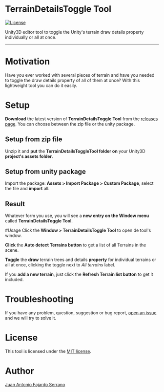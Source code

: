 # TerrainDetailsToggle Tool
[![License](https://img.shields.io/badge/License-MIT-green.svg)](https://raw.githubusercontent.com/JAFS6/TerrainDetailsToggleTool/master/LICENSE.md)

Unity3D editor tool to toggle the Unity's terrain draw details property individually or all at once.

--------

# Motivation
Have you ever worked with several pieces of terrain and have you needed to toggle the draw details property of all of them at once? With this lightweight tool you can do it easily.

# Setup
**Download** the latest version of **TerrainDetailsToggle Tool** from the [releases page](https://github.com/JAFS6/TerrainDetailsToggleTool/releases). You can choose between the zip file or the unity package.

## Setup from zip file
Unzip it and **put** the **TerrainDetailsToggleTool folder on** your Unity3D **project's assets folder**.

## Setup from unity package
Import the package: **Assets > Import Package > Custom Package**, select the file and **import** all.

## Result
Whatever form you use, you will see a **new entry on the Window menu** called **TerrainDetailsToggle Tool**.

#Usage
Click the **Window > TerrainDetailsToggle Tool** to open de tool's window.

**Click** the **Auto detect Terrains button** to get a list of all Terrains in the scene.

**Toggle** the **draw** terrain trees and details **property** for individual terrains or all at once, clicking the toggle next to _All terrains_ label.

If you **add a new terrain**, just click the **Refresh Terrain list button** to get it included.

# Troubleshooting
If you have any problem, question, suggestion or bug report, [open an issue](https://github.com/JAFS6/TerrainDetailsToggleTool/issues/new) and we will try to solve it.

# License
This tool is licensed under the [MIT license](https://opensource.org/licenses/MIT).

# Author
[Juan Antonio Fajardo Serrano](https://es.linkedin.com/in/jafs6)
